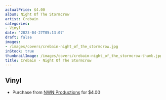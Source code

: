 ```yaml
---
actualPrice: $4.00
album: Night Of The Stormcrow
artist: Crebain
categories:
- Vinyl
date: '2023-04-27T05:13:07'
draft: false
images:
- /images/covers/crebain-night_of_the_stormcrow.jpg
inStock: true
thumbnailImage: /images/covers/crebain-night_of_the_stormcrow-thumb.jpg
title: Crebain - Night Of The Stormcrow
---
```


## Vinyl
* Purchase from [NWN Productions](http://shop.nwnprod.com/index.php?route=product/product&path=75&product_id=32421&sort=pd.name&order=ASC) for $4.00

